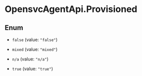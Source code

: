 # OpensvcAgentApi.Provisioned

## Enum


* `false` (value: `"false"`)

* `mixed` (value: `"mixed"`)

* `n/a` (value: `"n/a"`)

* `true` (value: `"true"`)


